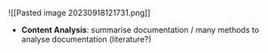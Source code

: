 ![[Pasted image 20230918121731.png]]

* **Content Analysis**: summarise documentation / many methods to analyse documentation (literature?)